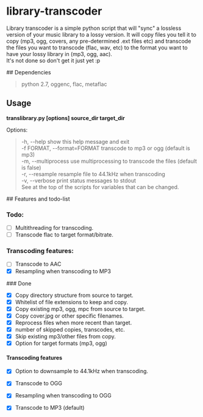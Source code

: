 # library-transcoder
Library transcoder is a simple python script that will "sync" a lossless version of your music library to a lossy version. It will copy files you tell it to copy (mp3, ogg, covers, any pre-determined .ext files etc) and transcode the files you want to transcode (flac, wav, etc) to the format you want to have your lossy library in (mp3, ogg, aac).<br />
It's not done so don't get it just yet :p

## Dependencies
> python 2.7, oggenc, flac, metaflac

## Usage
**translibrary.py [options] source_dir target_dir**

Options:
> -h, --help  show this help message and exit<br />
> -f FORMAT, --format=FORMAT  transcode to mp3 or ogg (default is mp3)<br />
> -m, --multiprocess  use multiprocessing to transcode the files (default is false)<br />
> -r, --resample  resample file to 44.1kHz when transcoding<br />
> -v, --verbose print status messages to stdout<br />
See at the top of the scripts for variables that can be changed.

## Features and todo-list
### Todo:
- [ ] Multithreading for transcoding.
- [ ] Transcode flac to target format/bitrate.

### Transcoding features:
- [ ] Transcode to AAC
- [x] Resampling when transcoding to MP3

### Done
- [x] Copy directory structure from source to target.
- [x] Whitelist of file extensions to keep and copy.
- [x] Copy existing mp3, ogg, mpc from source to target.
- [x] Copy cover.jpg or other specific filenames.
- [x] Reprocess files when more recent than target.
- [x] number of skipped copies, transcodes, etc.
- [x] Skip existing mp3/other files from copy.
- [x] Option for target formats (mp3, ogg)

#### Transcoding features
- [x] Option to downsample to 44.1kHz when transcoding.
- [x] Transcode to OGG
- [x] Resampling when transcoding to OGG
- [x] Transcode to MP3 (default)

